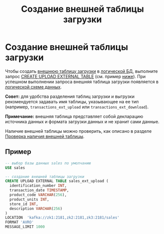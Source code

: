 ﻿---
layout: default
title: Создание внешней таблицы загрузки
nav_order: 10
grand_parent: Работа с системой
parent: Управление схемой данных
has_children: false
has_toc: false
---

# Создание внешней таблицы загрузки

Чтобы создать [внешнюю таблицу загрузки](../../../overview/main_concepts/external_table/external_table.md) 
в [логической БД](../../../overview/main_concepts/logical_db/logical_db.md), 
выполните запрос [CREATE UPLOAD EXTERNAL TABLE](../../../reference/sql_plus_requests/CREATE_UPLOAD_EXTERNAL_TABLE/CREATE_UPLOAD_EXTERNAL_TABLE.md) 
(см. пример [ниже](#пример)). При успешном выполнении запроса внешняя таблица загрузки появляется в 
[логической схеме данных](../../../overview/main_concepts/logical_schema/logical_schema.md). 

**Совет:** для удобства разделения таблиц загрузки и выгрузки рекомендуется задавать имя таблицы, 
указывающее на ее тип (например, `transactions_ext_upload` или `transactions_ext_download`).

**Примечание:** внешняя таблица представляет собой декларацию источника данных и формата загрузки данных и 
не хранит сами данные.

Наличие внешней таблицы можно проверить, как описано в разделе [Проверка наличия внешней таблицы](../entity_presence_check/entity_presence_check.md#проверка-наличия-внешней-таблицы).

## Пример

```sql
-- выбор базы данных sales по умолчанию
USE sales

-- создание внешней таблицы загрузки
CREATE UPLOAD EXTERNAL TABLE sales_ext_upload (
  identification_number INT,
  transaction_date TIMESTAMP,
  product_code VARCHAR(256),
  product_units INT,
  store_id INT,
  description VARCHAR(256)
)
LOCATION  'kafka://zk1:2181,zk2:2181,zk3:2181/sales'
FORMAT 'AVRO'
MESSAGE_LIMIT 1000
```